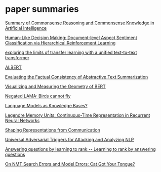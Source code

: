 # paper summaries

[Summary of Commonsense Reasoning and Commonsense Knowledge in Artificial Intelligence](https://www.notion.so/b463e721f64949a2af162cde8661d274)

[Human-Like Decision Making: Document-level Aspect Sentiment
Classification via Hierarchical Reinforcement Learning](https://www.notion.so/2c5e75aa7791472d90d2e8590c47e71a)

[exploring the limits of transfer learning with a unified text-to-text transformer](https://www.notion.so/161f54f56df047a4b5fe6cebb5bbf1ef)

[ALBERT](https://www.notion.so/7083c8a9f3f2400e973266d6de16658d)

[Evaluating the Factual Consistency of Abstractive Text Summarization](https://www.notion.so/177479e9296644c1ae8010fbdb47a73c)

[Visualizing and Measuring the Geometry of BERT](https://www.notion.so/226b98a9110442fa8120e84dc107b692)

[Negated LAMA: Birds cannot fly](https://www.notion.so/c92fca5a5d704e769c5346c51842d8e4)

[Language Models as Knowledge Bases?](https://www.notion.so/040d84214c0c45d39e309cea6ab68d88)

[Legendre Memory Units: Continuous-Time
Representation in Recurrent Neural Networks](https://www.notion.so/christinakim/Legendre-Memory-Units-Continuous-Time-Representation-in-Recurrent-Neural-Networks-afbd3578931a417e81d7ba128bf62e8b)

[Shaping Representations from Communication](https://www.notion.so/christinakim/Shaping-Representations-from-Communication-18e408781c2747b5863c4b02168bd137)

[Universal Adversarial Triggers for Attacking and Analyzing NLP](https://www.notion.so/christinakim/Universal-Adversarial-Triggers-for-Attacking-and-Analyzing-NLP-da12936ea98f47f9973d56d94fc89248)

[Answering questions by learning to rank -- Learning to rank by answering questions](https://www.notion.so/christinakim/Answering-questions-by-learning-to-rank-Learning-to-rank-by-answering-questions-6883d34c5c884cf9b8f992e78b20d1b6)

[On NMT Search Errors and Model Errors: Cat Got Your Tongue?](https://www.notion.so/christinakim/On-NMT-Search-Errors-and-Model-Errors-Cat-Got-Your-Tongue-0d211a8450c14fceb3d334df852964af)
